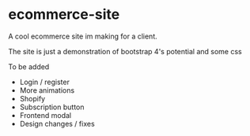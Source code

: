 # ecommerce-site

A cool ecommerce site im making for a client. 

The site is just a demonstration of bootstrap 4's potential and some css

To be added

- Login / register
- More animations 
- Shopify
- Subscription button
- Frontend modal
- Design changes / fixes
